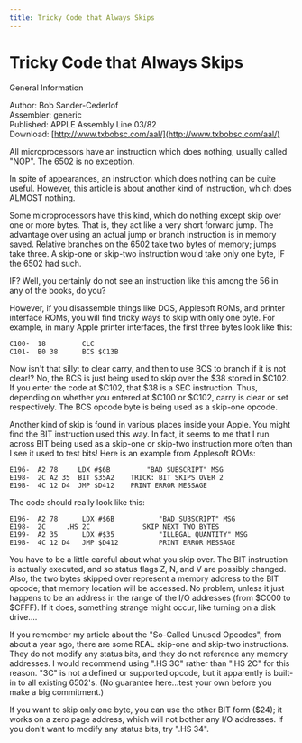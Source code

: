 ```yaml
---
title: Tricky Code that Always Skips
---
```

# Tricky Code that Always Skips  
  
General Information  
  
Author: Bob Sander-Cederlof   
Assembler: generic   
Published: APPLE Assembly Line 03/82   
Download: [http://www.txbobsc.com/aal/](http://www.txbobsc.com/aal/)   
  
All microprocessors have an instruction which does nothing, usually called "NOP".  The 6502 is no exception.  
  
In spite of appearances, an instruction which does nothing can be quite useful.  However, this article is about another kind of instruction, which does ALMOST nothing.  
  
Some microprocessors have this kind, which do nothing except skip over one or more bytes.  That is, they act like a very short forward jump.  The advantage over using an actual jump or branch instruction is in memory saved.  Relative branches on the 6502 take two bytes of memory; jumps take three.  A skip-one or skip-two instruction would take only one byte, IF the 6502 had such.  
  
IF?  Well, you certainly do not see an instruction like this among the 56 in any of the books, do you?  
  
However, if you disassemble things like DOS, Applesoft ROMs, and printer interface ROMs, you will find tricky ways to skip with only one byte.  For example, in many Apple printer interfaces, the first three bytes look like this:  
  
```
C100-  18         CLC
C101-  B0 38      BCS $C13B
```
  
Now isn't that silly:  to clear carry, and then to use BCS to branch if it is not clear!?  No, the BCS is just being used to skip over the $38 stored in $C102.  If you enter the code at $C102, that $38 is a SEC instruction.  Thus, depending on whether you entered at $C100 or $C102, carry is clear or set respectively.  The BCS opcode byte is being used as a skip-one opcode.  
  
Another kind of skip is found in various places inside your Apple.  You might find the BIT instruction used this way.  In fact, it seems to me that I run across BIT being used as a skip-one or skip-two instruction more often than I see it used to test bits!  Here is an example from Applesoft ROMs:  
  
```
E196-  A2 78	 LDX #$6B         "BAD SUBSCRIPT" MSG
E198-  2C A2 35  BIT $35A2	  TRICK: BIT SKIPS OVER 2
E19B-  4C 12 D4  JMP $D412	  PRINT ERROR MESSAGE
```
  
The code should really look like this:  
  
```
E196-  A2 78	  LDX #$6B           "BAD SUBSCRIPT" MSG
E198-  2C	  .HS 2C             SKIP NEXT TWO BYTES
E199-  A2 35	  LDX #$35           "ILLEGAL QUANTITY" MSG
E19B-  4C 12 D4   JMP $D412          PRINT ERROR MESSAGE
```
  
You have to be a little careful about what you skip over.  The BIT instruction is actually executed, and so status flags Z, N, and V are possibly changed.  Also, the two bytes skipped over represent a memory address to the BIT opcode; that memory location will be accessed.  No problem, unless it just happens to be an address in the range of the I/O addresses (from $C000 to $CFFF).  If it does, something strange might occur, like turning on a disk drive....  
  
If you remember my article about the "So-Called Unused Opcodes", from about a year ago, there are some REAL skip-one and skip-two instructions.  They do not modify any status bits, and they do not reference any memory addresses.  I would recommend using ".HS 3C" rather than ".HS 2C" for this reason.  "3C" is not a defined or supported opcode, but it apparently is built-in to all existing 6502's.  (No guarantee here...test your own before you make a big commitment.)  
  
If you want to skip only one byte, you can use the other BIT form ($24); it works on a zero page address, which will not bother any I/O addresses.  If you don't want to modify any status bits, try ".HS 34".  
